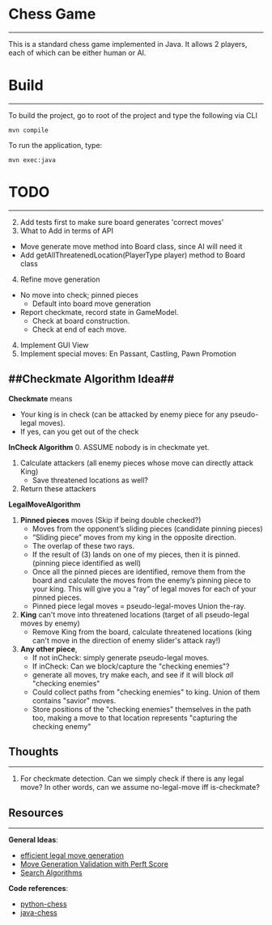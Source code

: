 
# Chess Game
---
This is a standard chess game implemented in Java.
It allows 2 players, each of which can be either human or AI.

# Build
---
To build the project, go to root of the project and type the following via CLI
```
mvn compile
```

To run the application, type:
```
mvn exec:java
```

# TODO
---
2. Add tests first to make sure board generates 'correct moves'
3. What to Add in terms of API
  - Move generate move method into Board class, since AI will need it
  - Add getAllThreatenedLocation(PlayerType player) method to Board class

4. Refine move generation
  - No move into check; pinned pieces
    - Default into board move generation
  - Report checkmate, record state in GameModel.
    - Check at board construction.
    - Check at end of each move.

4. Implement GUI View
5. Implement special moves: En Passant, Castling, Pawn Promotion


##Checkmate Algorithm Idea##
---
__Checkmate__ means 
   - Your king is in check (can be attacked by enemy piece for any pseudo-legal moves).
   - If yes, can you get out of the check

__InCheck Algorithm__
0. ASSUME nobody is in checkmate yet.
1. Calculate attackers (all enemy pieces whose move can directly attack King)
   - Save threatened locations as well?
2. Return these attackers

__LegalMoveAlgorithm__
1. __Pinned pieces__ moves (Skip if being double checked?)
   - Moves from the opponent’s sliding pieces (candidate pinning pieces)
   - “Sliding piece” moves from my king in the opposite direction.
   - The overlap of these two rays.
   - If the result of (3) lands on one of my pieces, then it is pinned. (pinning piece identified as
     well)
   - Once all the pinned pieces are identified, remove them from the board and calculate the moves 
     from the enemy’s pinning piece to your king. This will give you a “ray” of legal moves for each of your pinned pieces.
   - Pinned piece legal moves = pseudo-legal-moves Union the-ray.
2. __King__ can't move into threatened locations (target of all pseudo-legal moves by enemy)
   - Remove King from the board, calculate threatened locations (king can't move in the direction of
     enemy slider's attack ray!)
3. __Any other piece__, 
   - If not inCheck: simply generate pseudo-legal moves.
   - If inCheck: Can we block/capture the "checking enemies"?
    - generate all moves, try make each, and see if it will block _all_ "checking enemies"
     - Could collect paths from "checking enemies" to king. Union of them contains "savior" moves.
     - Store positions of the "checking enemies" themselves in the path too, making a move to that
        location represents "capturing the checking enemy"

## Thoughts ##
---
1. For checkmate detection. Can we simply check if there is any legal move? 
   In other words, can we assume no-legal-move iff is-checkmate?


## Resources ##
---
__General Ideas__:
- [efficient legal move generation](https://peterellisjones.com/posts/generating-legal-chess-moves-efficiently/)
- [Move Generation Validation with Perft Score](http://mediocrechess.blogspot.com/2007/01/guide-perft-scores.html)
- [Search Algorithms](http://www.frayn.net/beowulf/theory.html)

__Code references__:
- [python-chess](https://github.com/niklasf/python-chess/blob/035e32b061430b36752bd994f36a86e4df25886d/chess/__init__.py)
- [java-chess](https://github.com/Vadman97/ChessGame/blob/master/src/vad/GameBoard.java)
